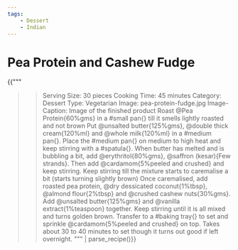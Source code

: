 ```yaml
---
tags:
    - Dessert
    - Indian
---
```


# Pea Protein and Cashew Fudge 

{{"""
>> Serving Size: 30 pieces
>> Cooking Time: 45 minutes
>> Category: Dessert
>> Type: Vegetarian
>> Image: pea-protein-fudge.jpg
>> Image-Caption: Image of the finished product
Roast @Pea Protein{60%gms} in a #small pan{} till it smells lightly roasted and not brown
Put @unsalted butter{125%gms}, @double thick cream{120%ml} and @whole milk{120%ml} in a #medium pan{}.
Place the #medium pan{} on medium to high heat and keep stirring with a #spatula{}.
When butter has melted and is bubbling a bit, add @erythritol{80%gms}, @saffron (kesar){Few strands}.
Then add @cardamom{5%peeled and crushed} and keep stirring.
Keep stirring till the mixture starts to caremalise a bit (starts turning slightly brown)
Once caremalised, add roasted pea protein, @dry dessicated coconut{1%tbsp}, @almond flour{2%tbsp} and @crushed cashew nuts{30%gms}.
Add @unsalted butter{125%gms} and @vanilla extract{1%teaspoon} together.
Keep stirring until it is all mixed and turns golden brown.
Transfer to a #baking tray{} to set and sprinkle @cardamom{5%peeled and crushed} on top.
Takes about 30 to 40 minutes to set though it turns out good if left overnight.
""" | parse_recipe()}}